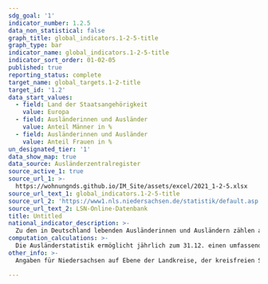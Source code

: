 ```yaml
---
sdg_goal: '1'
indicator_number: 1.2.5
data_non_statistical: false
graph_title: global_indicators.1-2-5-title
graph_type: bar
indicator_name: global_indicators.1-2-5-title
indicator_sort_order: 01-02-05
published: true
reporting_status: complete
target_name: global_targets.1-2-title
target_id: '1.2'
data_start_values:
  - field: Land der Staatsangehörigkeit
    value: Europa
  - field: Ausländerinnen und Ausländer
    value: Anteil Männer in %
  - field: Ausländerinnen und Ausländer
    value: Anteil Frauen in %
un_designated_tier: '1'
data_show_map: true
data_source: Ausländerzentralregister
source_active_1: true
source_url_1: >-
  https://wohnungnds.github.io/IM_Site/assets/excel/2021_1-2-5.xlsx
source_url_text_1: global_indicators.1-2-5-title
source_url_2: 'https://www1.nls.niedersachsen.de/statistik/default.asp'
source_url_text_2: LSN-Online-Datenbank
title: Untitled
national_indicator_description: >-
  Zu den in Deutschland lebenden Ausländerinnen und Ausländern zählen alle Personen, die nicht die deutsche Staatsangehörigkeit besitzen und die sich nicht nur für einen kurzen Zeitraum in Deutschland aufhalten. Die Staatsangehörigkeit ist eine besondere Rechtsbeziehung, die eine Person einem bestimmten Staat zuordnet. In allen anderen Staaten ist diese Person Ausländerin bzw. Ausländer. Personen, die keine Staatsangehörigkeit besitzen, sind staatenlos. Deutsche, die zugleich eine fremde Staatsangehörigkeit besitzen, zählen nicht zur ausländischen Bevölkerung.
computation_calculations: >-
  Die Ausländerstatistik ermöglicht jährlich zum 31.12. einen umfassenden statistischen Überblick zur ausländischen Bevölkerung. Die Auszählung des beim Bundesverwaltungsamt geführten Ausländerzentralregisters (AZR) gibt Aufschluss über Staatsangehörigkeit, Aufenthaltsstatus, Aufenthaltsdauer, Alter und Familienstand der Ausländerinnen und Ausländer. Die Mitglieder der Stationierungsstreitkräfte sowie der diplomatischen und konsularischen Vertretungen in der Bundesrepublik Deutschland mit ihren Familien werden nicht aufgeführt, da sie nicht den Bestimmungen des Aufenthaltsgesetzes unterliegen. Zur Sicherstellung der Geheimhaltung wird ab 2016 im Ausländerzentralregister ein Rundungsverfahren angewendet. Fallzahlen werden hierzu auf ein Vielfaches von Fünf gerundet. Dadurch können Rundungsdifferenzen auftreten, so dass das Insgesamt Ergebnis von der Summe der Einzelwerte abweichen kann.
other_info: >-
  Angaben für Niedersachsen auf Ebene der Landkreise, der kreisfreien Städte und der Landeshauptstadt Hannover sind verfügbar in der <a href="https://www1.nls.niedersachsen.de/statistik/default.asp" target="_blank">LSN-Online Datenbank</a> (Statistische Erhebung > 105 Ausländerzentralregister) sowie bundesweit in der <a href="https://www-genesis.destatis.de/" target="_blank">GENESIS-Online Datenbank</a>. Methodische Erläuterungen finden sich fortlaufend in dem jährlich erscheinenden <a href="https://www.statistik.niedersachsen.de/startseite/veroffentlichungen/statistische_berichte/statistische-berichte-niedersachsen-87713.html" target="_blank">Statistischen Bericht</a> Niedersachsen A I 4, Ausländische Bevölkerung am 31.12. Weitere methodische Erläuterungen und bundesweite Ergebnisse sind zu finden in: <a href="https://www.destatis.de" target="_blank">Statistisches Bundesamt</a>: Fachserie 1 Reihe 2, Ausländische Bevölkerung (erscheint jährlich).

---
```

